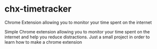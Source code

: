 # chx-timetracker
Chrome Extension allowing you to monitor your time spent on the internet

Simple Chrome extension allowing you to monitor your time spent on the internet and help you reduce distractions.
Just a small project in order to learn how to make a chrome extension
